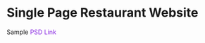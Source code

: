 # Single Page Restaurant Website

Sample  <a href="https://www.freepik.com/free-psd/restaurant-landing-page-template_7436705.htm#query=website%20templates&position=2&from_view=keyword&track=ais&uuid=1e514d14-7403-4866-933c-bb64164edb58" style="text-decoration: none;color: blueviolet;" target="_blank">PSD Link</a>

